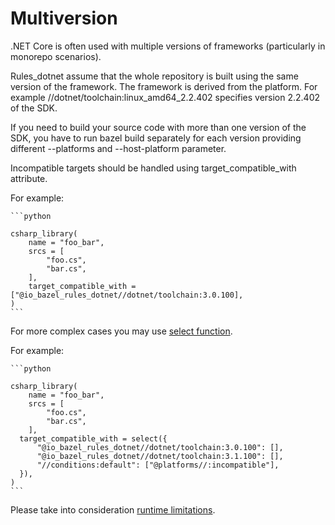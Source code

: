 # Multiversion

.NET Core is often used with multiple versions of frameworks (particularly in monorepo scenarios).

Rules_dotnet assume that the whole repository is built using the same version of the framework.
The framework is derived from the platform. For example //dotnet/toolchain:linux_amd64_2.2.402
specifies version 2.2.402 of the SDK.

If you need to build your source code with more than one version of the SDK, you have to run
bazel build separately for each version providing different --platforms and --host-platform
parameter.

Incompatible targets should be handled using target_compatible_with attribute.

For example:

    ```python

    csharp_library(
        name = "foo_bar",
        srcs = [
            "foo.cs",
            "bar.cs",
        ],
        target_compatible_with = ["@io_bazel_rules_dotnet//dotnet/toolchain:3.0.100],
    )
    ```

For more complex cases you may use [select function](https://docs.bazel.build/versions/master/be/functions.html#select).

For example:

    ```python

    csharp_library(
        name = "foo_bar",
        srcs = [
            "foo.cs",
            "bar.cs",
        ],
      target_compatible_with = select({
          "@io_bazel_rules_dotnet//dotnet/toolchain:3.0.100": [],
          "@io_bazel_rules_dotnet//dotnet/toolchain:3.1.100": [],
          "//conditions:default": ["@platforms//:incompatible"],
      }),
    )
    ```

Please take into consideration [runtime limitations](runtime.md).
